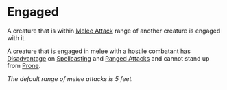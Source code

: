 # Engaged

A creature that is within [Melee Attack](../Combat/Melee%20Attack.md) range of another creature is engaged with it.

A creature that is engaged in melee with a hostile combatant has [Disadvantage](../Die%20Rolling%20Mechanics/Disadvantage.md) on [Spellcasting](../../Magic/Spellcasting/Spellcasting.md) and [Ranged Attacks](../Combat/Ranged%20Attack.md) and cannot stand up from [Prone](Prone.md).

*The default range of melee attacks is 5 feet.*
